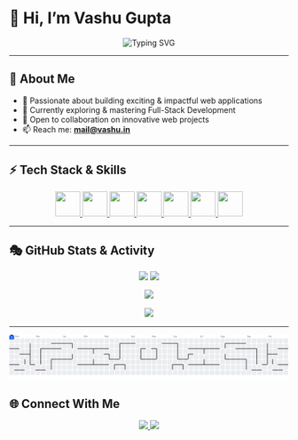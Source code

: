 # 👋 Hi, I’m **Vashu Gupta**  

<p align="center">
  <img src="https://readme-typing-svg.demolab.com?font=Fira+Code&weight=600&size=28&pause=1000&color=00F0FF&center=true&vCenter=true&width=650&lines=Full-Stack+Developer;Tech+Enthusiast;Open+to+Collaboration;Building+Exciting+Web+Apps" alt="Typing SVG" />
</p>

---

## 🌌 **About Me**  

- 🚀 Passionate about building exciting & impactful web applications  
- 🌱 Currently exploring & mastering Full-Stack Development  
- 🤝 Open to collaboration on innovative web projects  
- 📫 Reach me: **[mail@vashu.in](mailto:mail@vashu.in)**  

---

## ⚡ **Tech Stack & Skills**  

<p align="center">
<a href="https://developer.mozilla.org/en-US/docs/Web/JavaScript" target="_blank" rel="noreferrer">
  <img src="https://raw.githubusercontent.com/danielcranney/readme-generator/main/public/icons/skills/javascript-colored.svg" width="45" height="45" />
</a>
<a href="https://www.typescriptlang.org/" target="_blank" rel="noreferrer">
  <img src="https://raw.githubusercontent.com/danielcranney/readme-generator/main/public/icons/skills/typescript-colored.svg" width="45" height="45" />
</a>
<a href="https://nextjs.org/" target="_blank" rel="noreferrer">
  <img src="https://cdn.jsdelivr.net/gh/devicons/devicon/icons/nextjs/nextjs-original-wordmark.svg" width="45" height="45" />
</a>
<a href="https://nodejs.org/" target="_blank" rel="noreferrer">
  <img src="https://raw.githubusercontent.com/danielcranney/readme-generator/main/public/icons/skills/nodejs-colored.svg" width="45" height="45" />
</a>
<a href="https://tailwindcss.com/" target="_blank" rel="noreferrer">
  <img src="https://www.vectorlogo.zone/logos/tailwindcss/tailwindcss-icon.svg" width="45" height="45" />
</a>
<a href="https://www.mongodb.com/" target="_blank" rel="noreferrer">
  <img src="https://raw.githubusercontent.com/danielcranney/readme-generator/main/public/icons/skills/mongodb-colored.svg" width="45" height="45" />
</a>
<a href="https://www.mysql.com/" target="_blank" rel="noreferrer">
  <img src="https://cdn.jsdelivr.net/gh/devicons/devicon/icons/mysql/mysql-original-wordmark.svg" width="45" height="45" />
</a>
</p>

---

## 🎭 **GitHub Stats & Activity**  

<p align="center">
  <img src="https://github-readme-stats.vercel.app/api?username=Vashu2707&show_icons=true&theme=radical&title_color=00F0FF&icon_color=FF00FF" height="165" />
  <img src="https://github-readme-streak-stats.herokuapp.com?user=Vashu2707&theme=radical&ring=FF00FF&fire=00F0FF&currStreakLabel=00F0FF" height="165" />
</p>  

<p align="center">
  <img src="https://github-readme-stats.vercel.app/api/top-langs/?username=Vashu2707&layout=compact&theme=radical&title_color=00F0FF" height="165" />
</p>

<p align="center">
  <img src="https://github-readme-activity-graph.vercel.app/graph?username=Vashu2707&theme=react-dark&bg_color=0D1117&color=00F0FF&line=FF00FF&point=FFFFFF" />
</p>

---


<picture>
  <source media="(prefers-color-scheme: dark)" srcset="https://raw.githubusercontent.com/nikko-notanengineer/nikko-notanengineer/output/pacman-contribution-graph-dark.svg">
  <source media="(prefers-color-scheme: light)" srcset="https://raw.githubusercontent.com/nikko-notanengineer/nikko-notanengineer/output/pacman-contribution-graph.svg">
  <img alt="pacman contribution graph" src="https://raw.githubusercontent.com/nikko-notanengineer/nikko-notanengineer/output/pacman-contribution-graph.svg">
</picture>

## 🌐 **Connect With Me**  

<p align="center">
<a href="mailto:mail@vashu.in" target="_blank">
  <img src="https://img.shields.io/badge/Email-FF00FF?style=for-the-badge&logo=gmail&logoColor=white" />
</a>
<a href="https://vashu.in" target="_blank">
  <img src="https://img.shields.io/badge/Portfolio-00F0FF?style=for-the-badge&logo=About.me&logoColor=black" />
</a>
</p>
